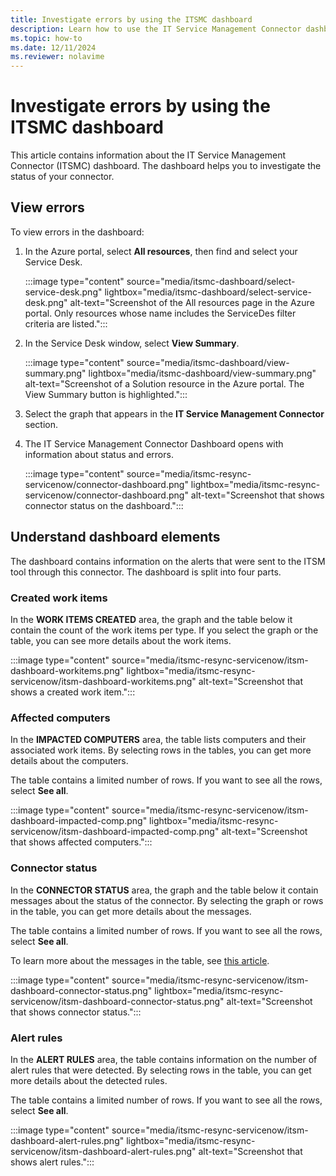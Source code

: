 ```yaml
---
title: Investigate errors by using the ITSMC dashboard
description: Learn how to use the IT Service Management Connector dashboard to investigate errors.  
ms.topic: how-to
ms.date: 12/11/2024
ms.reviewer: nolavime
---
```


# Investigate errors by using the ITSMC dashboard

This article contains information about the IT Service Management Connector (ITSMC) dashboard. The dashboard helps you to investigate the status of your connector.

## View errors

To view errors in the dashboard:

1. In the Azure portal, select **All resources**, then find and select your Service Desk.

   :::image type="content" source="media/itsmc-dashboard/select-service-desk.png" lightbox="media/itsmc-dashboard/select-service-desk.png" alt-text="Screenshot of the All resources page in the Azure portal. Only resources whose name includes the ServiceDes filter criteria are listed.":::

1. In the Service Desk window, select **View Summary**.

   :::image type="content" source="media/itsmc-dashboard/view-summary.png" lightbox="media/itsmc-dashboard/view-summary.png" alt-text="Screenshot of a Solution resource in the Azure portal. The View Summary button is highlighted.":::

1. Select the graph that appears in the **IT Service Management Connector** section.

1. The IT Service Management Connector Dashboard opens with information about status and errors.

   :::image type="content" source="media/itsmc-resync-servicenow/connector-dashboard.png" lightbox="media/itsmc-resync-servicenow/connector-dashboard.png" alt-text="Screenshot that shows connector status on the dashboard.":::

## Understand dashboard elements

The dashboard contains information on the alerts that were sent to the ITSM tool through this connector. The dashboard is split into four parts.

### Created work items 

In the **WORK ITEMS CREATED** area, the graph and the table below it contain the count of the work items per type. If you select the graph or the table, you can see more details about the work items.

:::image type="content" source="media/itsmc-resync-servicenow/itsm-dashboard-workitems.png" lightbox="media/itsmc-resync-servicenow/itsm-dashboard-workitems.png" alt-text="Screenshot that shows a created work item.":::

### Affected computers 

In the **IMPACTED COMPUTERS** area, the table lists computers and their associated work items. By selecting rows in the tables, you can get more details about the computers.

The table contains a limited number of rows. If you want to see all the rows, select **See all**.

:::image type="content" source="media/itsmc-resync-servicenow/itsm-dashboard-impacted-comp.png" lightbox="media/itsmc-resync-servicenow/itsm-dashboard-impacted-comp.png" alt-text="Screenshot that shows affected computers.":::

### Connector status 

In the **CONNECTOR STATUS** area, the graph and the table below it contain messages about the status of the connector. By selecting the graph or rows in the table, you can get more details about the messages.

The table contains a limited number of rows. If you want to see all the rows, select **See all**.

To learn more about the messages in the table, see [this article](itsmc-dashboard-errors.md).

:::image type="content" source="media/itsmc-resync-servicenow/itsm-dashboard-connector-status.png" lightbox="media/itsmc-resync-servicenow/itsm-dashboard-connector-status.png" alt-text="Screenshot that shows connector status.":::

### Alert rules 

In the **ALERT RULES** area, the table contains information on the number of alert rules that were detected. By selecting rows in the table, you can get more details about the detected rules.
    
The table contains a limited number of rows. If you want to see all the rows, select **See all**.

:::image type="content" source="media/itsmc-resync-servicenow/itsm-dashboard-alert-rules.png" lightbox="media/itsmc-resync-servicenow/itsm-dashboard-alert-rules.png" alt-text="Screenshot that shows alert rules.":::
